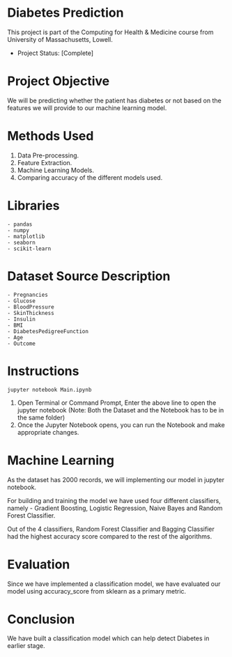 # Diabetes Prediction

   This project is part of the Computing for Health & Medicine course from University of Massachusetts, Lowell.

- Project Status: [Complete]

# Project Objective

   We will be predicting whether the patient has diabetes or not based on the features we will provide to our machine learning model. 

# Methods Used

   1. Data Pre-processing.
   2. Feature Extraction.  
   3. Machine Learning Models.
   4. Comparing accuracy of the different models used.

# Libraries

    - pandas
    - numpy
    - matplotlib
    - seaborn
    - scikit-learn

# Dataset Source Description

    - Pregnancies
    - Glucose
    - BloodPressure	
    - SkinThickness	
    - Insulin	
    - BMI	
    - DiabetesPedigreeFunction
    - Age
    - Outcome

# Instructions

    jupyter notebook Main.ipynb

 1. Open Terminal or Command Prompt, Enter the above line to open the jupyter notebook (Note: Both the Dataset and the Notebook has to be in the same folder)
 2. Once the Jupyter Notebook opens, you can run the Notebook and make appropriate changes.

# Machine Learning

 As the dataset has 2000 records, we will implementing our model in jupyter notebook.

 For building and training the model we have used four different classifiers, namely - Gradient Boosting, Logistic Regression, Naive Bayes and Random Forest Classifier.

 Out of the 4 classifiers, Random Forest Classifier and Bagging Classifier had the highest accuracy score compared to the rest of the algorithms.

# Evaluation

  Since we have implemented a classification model, we have evaluated our model using accuracy_score from sklearn as a primary metric.

# Conclusion

  We have built a classification model which can help detect Diabetes in earlier stage.



